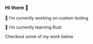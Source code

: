 ### Hi there 👋

🔭 I’m currently working on custom tooling

🌱 I’m currently learning Rust

Checkout some of my work below
